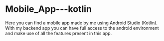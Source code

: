 # Mobile_App---kotlin


Here you can find a mobile app made by me using Android Studio (Kotlin). With my backend app you can have full access to the android environment and make use of all the features present in this app.
